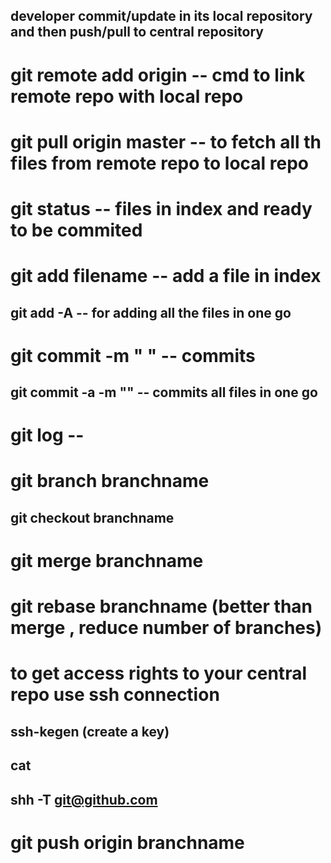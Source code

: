 ## developer commit/update   in its local repository and then push/pull to central repository

# git remote add origin -- cmd to link remote repo with local repo

# git pull origin master -- to fetch all th files from remote repo to local repo

# git status   -- files in index and ready to be commited

# git add filename  -- add a file in index
## git add -A -- for adding all the files in one go 


# git commit -m " "  --  commits
## git commit -a -m ""  -- commits all files in one go
	
# git log  -- 

# git branch branchname
## git checkout branchname

# git merge branchname 

# git rebase branchname (better than merge , reduce number of branches)

# to get access rights to your central repo use ssh connection

## ssh-kegen (create a key)
## cat 
## shh -T  git@github.com

# git push origin branchname

 
